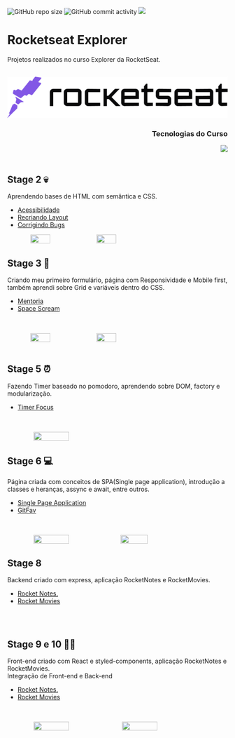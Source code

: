 ![GitHub repo size](https://img.shields.io/github/repo-size/douglaSantoSilva/Explorer?style=flat-square)
![GitHub commit activity](https://img.shields.io/github/commit-activity/m/douglaSantoSilva/Explorer?style=flat-square)
<img src="https://img.shields.io/badge/Warning-not__completed-red"/>
# Rocketseat Explorer 
Projetos realizados no curso Explorer da RocketSeat.
</br>
</br>
<div>
  <img src="https://raw.githubusercontent.com/Rocketseat/awesome/master/assets/logo_rocketseat.png" alt="Imagem de um Astronauta">
</div>

  
<div align="right">
  <h3>Tecnologias do Curso</h3>
  <div>
    <a  width="50%" height="50%" href="https://skillicons.dev">
    <img src="https://skillicons.dev/icons?i=js,html,css,react,nodejs,git,github" />
    </a>
  </div>
</div>

<br>

<h2>Stage 2 💀</h2>
<div>
  Aprendendo bases de HTML com semântica e CSS.
  <ul>
    <li>
    <a href="https://github.com/douglaSantoSilva/Explorer/tree/master/stage_2/acessibilidade"> Acessibilidade</a>
    </li>
    <li>
    <a href="https://github.com/douglaSantoSilva/Explorer/tree/master/stage_2/recriando_layout">Recriando Layout</a>
    </li>
     <li>
    <a href="https://github.com/douglaSantoSilva/Explorer/tree/master/stage_2/corrigindo_bugs_2">Corrigindo Bugs</a>
    </li>
  </ul>
  <div style="display:flex" align="center">
  <img width="30%" height="30%" src="https://user-images.githubusercontent.com/107257951/194413614-a4cb6a5b-f8a1-49d2-ab47-d0e37ed76946.png">
  <img width="30%" height="30%" src="https://user-images.githubusercontent.com/107257951/194414057-9b6c0446-d907-4a2f-ace2-5ed5798ac357.png">
  </div>
</div>



## Stage 3  📱
<div>
  Criando meu primeiro formulário, página com Responsividade e Mobile first, também aprendi sobre Grid e variáveis dentro do CSS.
  <ul>
    <li>
      <a href="https://github.com/douglaSantoSilva/Explorer/tree/master/stage_3/formularios">Mentoria</a>
    </li>
    <li>
      <a href="https://github.com/douglaSantoSilva/Explorer/tree/master/stage_3/space_cream">Space Scream</a>
    </li>
  </ul>
  <br><br>
  <div style="display:flex" align="center">
  <img width="30%" height="30%" src="https://user-images.githubusercontent.com/107257951/194415684-704a01c7-2aaf-4368-a2d6-1835a591fc9b.png">
  <img width="30%" height="30%" src="https://user-images.githubusercontent.com/107257951/194415742-3d5fae4a-3552-4041-a7a1-18a1e418fff1.png">
  </div>
</div>

<br>

## Stage 5 ⏰
<div>
   Fazendo Timer baseado no pomodoro, aprendendo sobre DOM, factory e modularização.
   <ul><li><a href="https://github.com/douglaSantoSilva/Explorer/tree/master/stage_5">Timer Focus</a></li></ul>
  <br><br>
  <div style="display:flex" align="center">
    <img width="40%" height="40%" src="https://user-images.githubusercontent.com/107257951/194416430-39006c2e-ec5c-4d92-bf92-08b620de56a4.png">
  </div>
</div>

## Stage 6 💻
<div>
   Página criada com conceitos de SPA(Single page application), introdução a classes e heranças, assync e await, entre outros.
  <ul>
  <li><a href="https://github.com/douglaSantoSilva/Explorer/tree/master/stage_6/single_page_application">Single Page Application</a></li>
  <li><a href="https://github.com/douglaSantoSilva/Explorer/tree/master/stage_6/GitFav">GitFav</a></li>
  </ul>
  <br><br>
  <div style="display:flex" align="center">
    <img width="40%" height="25%" src="https://user-images.githubusercontent.com/107257951/194416912-55d91828-a2e1-4457-ab72-4f2798355b0b.png">
    <img width="35%" height="30%" src="https://user-images.githubusercontent.com/107257951/194416948-458da5fd-1b50-44cd-a7ff-b5a669207155.png">
  </div>
</div>

## Stage 8

<div>
   Backend criado com express, aplicação RocketNotes e RocketMovies.
  <ul>
  <li><a href="https://github.com/douglaSantoSilva/Explorer/tree/master/stage_8/criandoAplicacaoNodeJs">Rocket Notes.</a></li>
  <li><a href="https://github.com/douglaSantoSilva/Explorer/tree/master/stage_8/node_filmes">Rocket Movies</a></li>
  </ul>
  <br><br>
</div>

## Stage 9 e 10 🧑‍🚀

<div>
   Front-end criado com React e styled-components, aplicação RocketNotes e RocketMovies. <br/>
   Integração de Front-end e Back-end
  <ul>
  <li><a href="https://github.com/douglaSantoSilva/Explorer/tree/master/stage_9">Rocket Notes.</a></li>
  <li><a href="https://github.com/douglaSantoSilva/Explorer/tree/master/stage_9">Rocket Movies</a></li>
  </ul>
  <br><br>
  <div style="display:flex" align="center">
    <img width="40%" height="40%" src="https://user-images.githubusercontent.com/107257951/200891476-01ab05f1-3ac4-490e-895f-4944eff8affe.png">
    <img width="40%" height="40%" src="https://user-images.githubusercontent.com/107257951/200892057-1192e5c7-d983-449f-ba64-fe97d6731b7d.png">
  </div>
</div>





